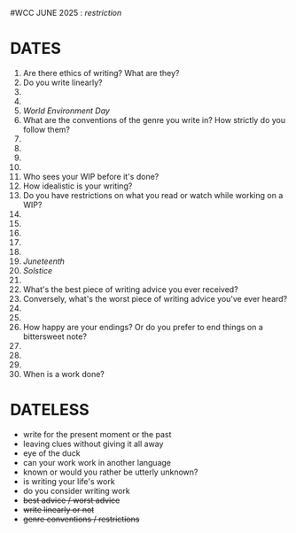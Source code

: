 #WCC JUNE 2025 : *restriction*

# DATES
 1. Are there ethics of writing? What are they?
 2. Do you write linearly?
 3.  
 4.  
 5. *World Environment Day*
 6. What are the conventions of the genre you write in? How strictly do you follow them? 
 7.  
 8. 
 9. 
10. 
11. Who sees your WIP before it's done? 
12. How idealistic is your writing? 
13. Do you have restrictions on what you read or watch while working on a WIP?
14. 
15. 
16. 
17. 
18. 
19. *Juneteenth*
20. *Solstice*
21. 
22. What's the best piece of writing advice you ever received?
23. Conversely, what's the worst piece of writing advice you've ever heard?
24. 
25. 
26. How happy are your endings? Or do you prefer to end things on a bittersweet note?
27. 
28. 
29. 
30. When is a work done?


# DATELESS
- write for the present moment or the past
- leaving clues without giving it all away
- eye of the duck
- can your work work in another language
- known or would you rather be utterly unknown?
- is writing your life's work
- do you consider writing work
- ~~best advice / worst advice~~
- ~~write linearly or not~~
- ~~genre conventions / restrictions~~
